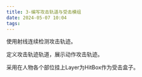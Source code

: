 ```yaml
---
title: 3-编写攻击轨道与受击模组
date: 2024-05-07 10:04
tags:
---
```

使用射线连续检测攻击轨迹。

定义攻击轨迹轨道，展示动作攻击轨迹。

采用在人物各个部位挂上Layer为HitBox作为受击盒子。